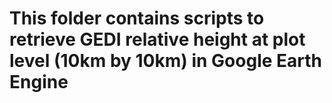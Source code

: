 # This folder contains scripts to retrieve GEDI relative height at plot level (10km by 10km) in Google Earth Engine
